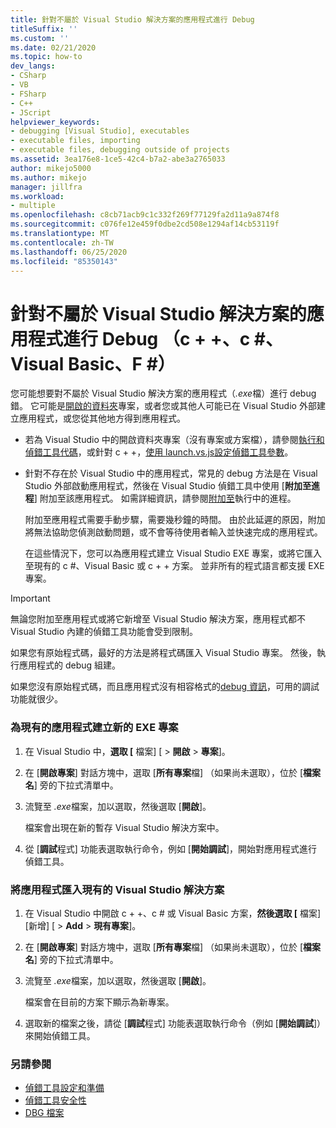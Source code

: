 ```yaml
---
title: 針對不屬於 Visual Studio 解決方案的應用程式進行 Debug
titleSuffix: ''
ms.custom: ''
ms.date: 02/21/2020
ms.topic: how-to
dev_langs:
- CSharp
- VB
- FSharp
- C++
- JScript
helpviewer_keywords:
- debugging [Visual Studio], executables
- executable files, importing
- executable files, debugging outside of projects
ms.assetid: 3ea176e8-1ce5-42c4-b7a2-abe3a2765033
author: mikejo5000
ms.author: mikejo
manager: jillfra
ms.workload:
- multiple
ms.openlocfilehash: c8cb71acb9c1c332f269f77129fa2d11a9a874f8
ms.sourcegitcommit: c076fe12e459f0dbe2cd508e1294af14cb53119f
ms.translationtype: MT
ms.contentlocale: zh-TW
ms.lasthandoff: 06/25/2020
ms.locfileid: "85350143"
---
```

# <a name="debug-an-app-that-isnt-part-of-a-visual-studio-solution-c-c-visual-basic-f"></a>針對不屬於 Visual Studio 解決方案的應用程式進行 Debug （c + +、c #、Visual Basic、F #）

您可能想要對不屬於 Visual Studio 解決方案的應用程式（*.exe*檔）進行 debug 錯。 它可能是[開啟的資料夾](../ide/develop-code-in-visual-studio-without-projects-or-solutions.md)專案，或者您或其他人可能已在 Visual Studio 外部建立應用程式，或您從其他地方得到應用程式。

- 若為 Visual Studio 中的開啟資料夾專案（沒有專案或方案檔），請參閱[執行和偵錯工具代碼](../ide/develop-code-in-visual-studio-without-projects-or-solutions.md#run-and-debug-your-code)，或針對 c + +，[使用 launch.vs.js設定偵錯工具參數](/cpp/build/open-folder-projects-cpp#configure-debugging-parameters-with-launchvsjson)。

- 針對不存在於 Visual Studio 中的應用程式，常見的 debug 方法是在 Visual Studio 外部啟動應用程式，然後在 Visual Studio 偵錯工具中使用 [**附加至進程**] 附加至該應用程式。 如需詳細資訊，請參閱[附加至](../debugger/attach-to-running-processes-with-the-visual-studio-debugger.md)執行中的進程。

   附加至應用程式需要手動步驟，需要幾秒鐘的時間。 由於此延遲的原因，附加將無法協助您偵測啟動問題，或不會等待使用者輸入並快速完成的應用程式。

   在這些情況下，您可以為應用程式建立 Visual Studio EXE 專案，或將它匯入至現有的 c #、Visual Basic 或 c + + 方案。 並非所有的程式語言都支援 EXE 專案。

>[!IMPORTANT]
>無論您附加至應用程式或將它新增至 Visual Studio 解決方案，應用程式都不 Visual Studio 內建的偵錯工具功能會受到限制。
>
>如果您有原始程式碼，最好的方法是將程式碼匯入 Visual Studio 專案。 然後，執行應用程式的 debug 組建。
>
>如果您沒有原始程式碼，而且應用程式沒有相容格式的[debug 資訊](../debugger/how-to-set-debug-and-release-configurations.md)，可用的調試功能就很少。

### <a name="to-create-a-new-exe-project-for-an-existing-app"></a>為現有的應用程式建立新的 EXE 專案

1. 在 Visual Studio 中，**選取 [** 檔案] [  >  **開啟**  >  **專案**]。

1. 在 [**開啟專案**] 對話方塊中，選取 [**所有專案**檔] （如果尚未選取），位於 [**檔案名**] 旁的下拉式清單中。

1. 流覽至 *.exe*檔案，加以選取，然後選取 [**開啟**]。

   檔案會出現在新的暫存 Visual Studio 解決方案中。

1. 從 [**調試**程式] 功能表選取執行命令，例如 [**開始調試**]，開始對應用程式進行偵錯工具。

### <a name="to-import-an-app-into-an-existing-visual-studio-solution"></a>將應用程式匯入現有的 Visual Studio 解決方案

1. 在 Visual Studio 中開啟 c + +、c # 或 Visual Basic 方案，**然後選取 [** 檔案] [新增] [  >  **Add**  >  **現有專案**]。

1. 在 [**開啟專案**] 對話方塊中，選取 [**所有專案**檔] （如果尚未選取），位於 [**檔案名**] 旁的下拉式清單中。

1. 流覽至 *.exe*檔案，加以選取，然後選取 [**開啟**]。

   檔案會在目前的方案下顯示為新專案。

1. 選取新的檔案之後，請從 [**調試**程式] 功能表選取執行命令（例如 [**開始調試**]）來開始偵錯工具。

### <a name="see-also"></a>另請參閱
- [偵錯工具設定和準備](../debugger/debugger-settings-and-preparation.md)
- [偵錯工具安全性](../debugger/debugger-security.md)
- [DBG 檔案](/previous-versions/visualstudio/visual-studio-2010/da528y14(v=vs.100))